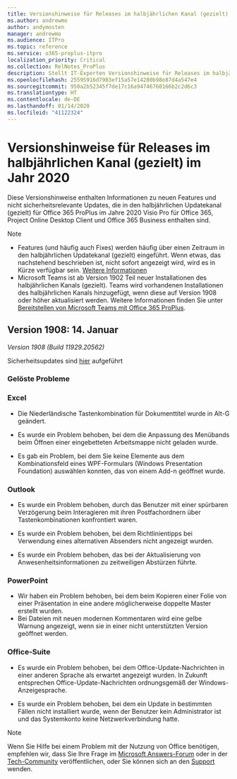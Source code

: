 ```yaml
---
title: Versionshinweise für Releases im halbjährlichen Kanal (gezielt) im Jahr 2020
ms.author: andrewmo
author: andymosten
manager: andrewmo
ms.audience: ITPro
ms.topic: reference
ms.service: o365-proplus-itpro
localization_priority: Critical
ms.collection: RelNotes_ProPlus
description: Stellt IT-Experten Versionshinweise für Releases im halbjährlichen Kanal (gezielt) für Office 365 ProPlus im Jahr 2020 zur Verfügung.
ms.openlocfilehash: 25595916d7983ef15a57e14280b98e87d4a547e4
ms.sourcegitcommit: 950a2b52345f7de17c16a94746760166b2c2d6c3
ms.translationtype: HT
ms.contentlocale: de-DE
ms.lasthandoff: 01/14/2020
ms.locfileid: "41122324"
---
```

# <a name="release-notes-for-semi-annual-channel-targeted-releases-in-2020"></a>Versionshinweise für Releases im halbjährlichen Kanal (gezielt) im Jahr 2020

Diese Versionshinweise enthalten Informationen zu neuen Features und nicht sicherheitsrelevante Updates, die in den halbjährlichen Updatekanal (gezielt) für Office 365 ProPlus im Jahre 2020 Visio Pro für Office 365, Project Online Desktop Client und Office 365 Business enthalten sind.

> [!NOTE]
>
> - Features (und häufig auch Fixes) werden häufig über einen Zeitraum in den halbjährlichen Updatekanal (gezielt) eingeführt. Wenn etwas, das nachstehend beschrieben ist, nicht sofort angezeigt wird, wird es in Kürze verfügbar sein. [Weitere Informationen](https://support.office.com/article/when-do-i-get-the-newest-features-in-for-office-365-da36192c-58b9-4bc9-8d51-bb6eed468516?ui=en-US&rs=en-US&ad=US)
> - Microsoft Teams ist ab Version 1902 Teil neuer Installationen des halbjährlichen Kanals (gezielt). Teams wird vorhandenen Installationen des halbjährlichen Kanals hinzugefügt, wenn diese auf Version 1908 oder höher aktualisiert werden. Weitere Informationen finden Sie unter [Bereitstellen von Microsoft Teams mit Office 365 ProPlus](https://docs.microsoft.com/deployoffice/teams-install).

## <a name="version-1908-january-14"></a>Version 1908: 14. Januar
*Version 1908 (Build 11929.20562)*

Sicherheitsupdates sind [hier](https://docs.microsoft.com/officeupdates/office365-proplus-security-updates) aufgeführt


[//]: # (BUGDETAILS NICHT ENTFERNEN BEGINN INHALT)

### <a name="resolved-issues"></a>Gelöste Probleme
### <a name="excel"></a>Excel

- Die Niederländische Tastenkombination für Dokumenttitel wurde in Alt-G geändert.

- Es wurde ein Problem behoben, bei dem die Anpassung des Menübands beim Öffnen einer eingebetteten Arbeitsmappe nicht geladen wurde.

- Es gab ein Problem, bei dem Sie keine Elemente aus dem Kombinationsfeld eines WPF-Formulars (Windows Presentation Foundation) auswählen konnten, das von einem Add-n geöffnet wurde.

### <a name="outlook"></a>Outlook

- Es wurde ein Problem behoben, durch das Benutzer mit einer spürbaren Verzögerung beim Interagieren mit ihren Postfachordnern über Tastenkombinationen konfrontiert waren.

- Es wurde ein Problem behoben, bei dem Richtlinientipps bei Verwendung eines alternativen Absenders nicht angezeigt wurden.

- Es wurde ein Problem behoben, das bei der Aktualisierung von Anwesenheitsinformationen zu zeitweiligen Abstürzen führte.

### <a name="powerpoint"></a>PowerPoint

- Wir haben ein Problem behoben, bei dem beim Kopieren einer Folie von einer Präsentation in eine andere möglicherweise doppelte Master erstellt wurden.
- Bei Dateien mit neuen modernen Kommentaren wird eine gelbe Warnung angezeigt, wenn sie in einer nicht unterstützten Version geöffnet werden.

### <a name="office-suite"></a>Office-Suite

- Es wurde ein Problem behoben, bei dem Office-Update-Nachrichten in einer anderen Sprache als erwartet angezeigt wurden. In Zukunft entsprechen Office-Update-Nachrichten ordnungsgemäß der Windows-Anzeigesprache.

- Es wurde ein Problem behoben, bei dem ein Update in bestimmten Fällen nicht installiert wurde, wenn der Benutzer kein Administrator ist und das Systemkonto keine Netzwerkverbindung hatte.


[//]: # (BUGDETAILS NICHT ENTFERNEN ENDE INHALT)

> [!NOTE]
> Wenn Sie Hilfe bei einem Problem mit der Nutzung von Office benötigen, empfehlen wir, dass Sie Ihre Frage im [Microsoft Answers-Forum](https://answers.microsoft.com/) oder in der [Tech-Community](https://techcommunity.microsoft.com/) veröffentlichen, oder Sie können sich an den [Support](https://support.microsoft.com/contactus) wenden.